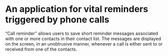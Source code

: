 # An application for vital reminders triggered by phone calls #

“Call reminder” allows users to save short reminder messages associated with one or more contacts in their contact list.
The messages are displayed on the screen, in an unobtrusive manner, whenever a call is either sent to or received from one of the contacts.